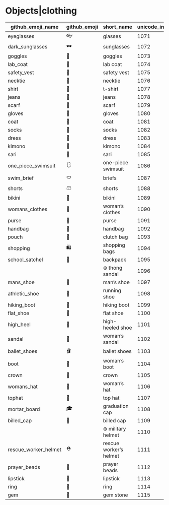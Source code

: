 # Objects|clothing

|github_emoji_name|github_emoji|short_name|unicode_index|
|---|---|---|---|
|eyeglasses|:eyeglasses:|glasses|1071|
|dark_sunglasses|:dark_sunglasses:|sunglasses|1072|
|goggles|:goggles:|goggles|1073|
|lab_coat|:lab_coat:|lab coat|1074|
|safety_vest|:safety_vest:|safety vest|1075|
|necktie|:necktie:|necktie|1076|
|shirt|:shirt:|t-shirt|1077|
|jeans|:jeans:|jeans|1078|
|scarf|:scarf:|scarf|1079|
|gloves|:gloves:|gloves|1080|
|coat|:coat:|coat|1081|
|socks|:socks:|socks|1082|
|dress|:dress:|dress|1083|
|kimono|:kimono:|kimono|1084|
|sari|:sari:|sari|1085|
|one_piece_swimsuit|:one_piece_swimsuit:|one-piece swimsuit|1086|
|swim_brief|:swim_brief:|briefs|1087|
|shorts|:shorts:|shorts|1088|
|bikini|:bikini:|bikini|1089|
|womans_clothes|:womans_clothes:|woman’s clothes|1090|
|purse|:purse:|purse|1091|
|handbag|:handbag:|handbag|1092|
|pouch|:pouch:|clutch bag|1093|
|shopping|:shopping:|shopping bags|1094|
|school_satchel|:school_satchel:|backpack|1095|
|||⊛ thong sandal|1096|
|mans_shoe|:mans_shoe:|man’s shoe|1097|
|athletic_shoe|:athletic_shoe:|running shoe|1098|
|hiking_boot|:hiking_boot:|hiking boot|1099|
|flat_shoe|:flat_shoe:|flat shoe|1100|
|high_heel|:high_heel:|high-heeled shoe|1101|
|sandal|:sandal:|woman’s sandal|1102|
|ballet_shoes|:ballet_shoes:|ballet shoes|1103|
|boot|:boot:|woman’s boot|1104|
|crown|:crown:|crown|1105|
|womans_hat|:womans_hat:|woman’s hat|1106|
|tophat|:tophat:|top hat|1107|
|mortar_board|:mortar_board:|graduation cap|1108|
|billed_cap|:billed_cap:|billed cap|1109|
|||⊛ military helmet|1110|
|rescue_worker_helmet|:rescue_worker_helmet:|rescue worker’s helmet|1111|
|prayer_beads|:prayer_beads:|prayer beads|1112|
|lipstick|:lipstick:|lipstick|1113|
|ring|:ring:|ring|1114|
|gem|:gem:|gem stone|1115|
